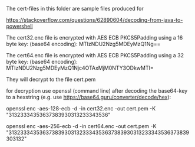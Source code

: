 The cert-files in this folder are sample files produced for

https://stackoverflow.com/questions/62890604/decoding-from-java-to-powershell

The cert32.enc file is encrypted with AES ECB PKCS5Padding using a 16 byte key:
(base64 encoding): MTIzNDU2Nzg5MDEyMzQ1Ng==

The cert64.enc file is encrypted with AES ECB PKCS5Padding using a 32 byte key:
(base64 encoding): MTIzNDU2Nzg5MDEyMzQ1Njc4OTAxMjM0NTY3ODkwMTI=

They will decrypt to the file cert.pem

for decryption use openssl (command line) after decoding the base64-key to a hexstring (e.g. use https://base64.guru/converter/decode/hex):

openssl enc -aes-128-ecb -d -in cert32.enc -out cert.pem -K "31323334353637383930313233343536"

openssl enc -aes-256-ecb -d -in cert64.enc -out cert.pem -K "3132333435363738393031323334353637383930313233343536373839303132"
